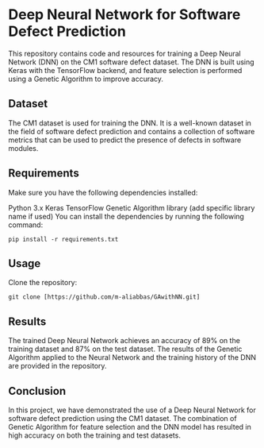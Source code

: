 # Deep Neural Network for Software Defect Prediction
This repository contains code and resources for training a Deep Neural Network (DNN) on the CM1 software defect dataset. The DNN is built using Keras with the TensorFlow backend, and feature selection is performed using a Genetic Algorithm to improve accuracy.

## Dataset
The CM1 dataset is used for training the DNN. It is a well-known dataset in the field of software defect prediction and contains a collection of software metrics that can be used to predict the presence of defects in software modules.

## Requirements
Make sure you have the following dependencies installed:

Python 3.x
Keras
TensorFlow
Genetic Algorithm library (add specific library name if used)
You can install the dependencies by running the following command:
```
pip install -r requirements.txt
```

## Usage
Clone the repository:
```
git clone [https://github.com/m-aliabbas/GAwithNN.git]
```

## Results
The trained Deep Neural Network achieves an accuracy of 89% on the training dataset and 87% on the test dataset. The results of the Genetic Algorithm applied to the Neural Network and the training history of the DNN are provided in the repository.

## Conclusion
In this project, we have demonstrated the use of a Deep Neural Network for software defect prediction using the CM1 dataset. The combination of Genetic Algorithm for feature selection and the DNN model has resulted in high accuracy on both the training and test datasets.
